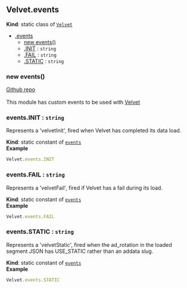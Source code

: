 <a name="Velvet.events"></a>

## Velvet.events
**Kind**: static class of [<code>Velvet</code>](#Velvet)  

* [.events](#Velvet.events)
    * [new events()](#new_Velvet.events_new)
    * [.INIT](#Velvet.events.INIT) : <code>string</code>
    * [.FAIL](#Velvet.events.FAIL) : <code>string</code>
    * [.STATIC](#Velvet.events.STATIC) : <code>string</code>

<a name="new_Velvet.events_new"></a>

### new events()
<a href="https://github.com/ff0000-ad-tech/ad-velvet">Github repo</a>
	<br><br>
	This module has custom events to be used with [Velvet](#Velvet)

<a name="Velvet.events.INIT"></a>

### events.INIT : <code>string</code>
Represents a 'velvetInit', fired when Velvet has completed its data load.

**Kind**: static constant of [<code>events</code>](#Velvet.events)  
**Example**  
```js
Velvet.events.INIT
```
<a name="Velvet.events.FAIL"></a>

### events.FAIL : <code>string</code>
Represents a 'velvetFail', fired if Velvet has a fail during its load.

**Kind**: static constant of [<code>events</code>](#Velvet.events)  
**Example**  
```js
Velvet.events.FAIL
```
<a name="Velvet.events.STATIC"></a>

### events.STATIC : <code>string</code>
Represents a 'velvetStatic', fired when the ad_rotation in the loaded segment JSON has USE_STATIC rather than an addata slug.

**Kind**: static constant of [<code>events</code>](#Velvet.events)  
**Example**  
```js
Velvet.events.STATIC
```

